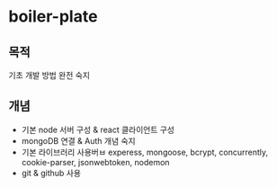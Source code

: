 # boiler-plate

## 목적

기초 개발 방법 완전 숙지

## 개념

- 기본 node 서버 구성 & react 클라이언트 구성
- mongoDB 연결 & Auth 개념 숙지
- 기본 라이브러리 사용버ㅂ
    experess, mongoose, bcrypt, concurrently, cookie-parser, jsonwebtoken, nodemon
- git & github 사용